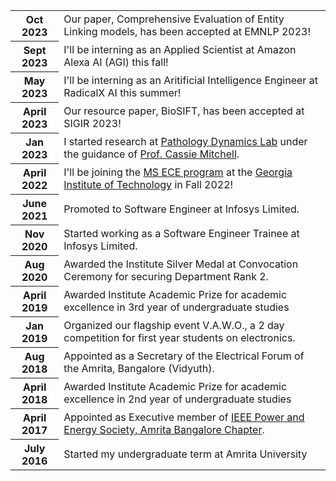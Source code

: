 ---
---

<table>


  <tr>
    <th>Oct 2023</th>
    <td>Our paper, Comprehensive Evaluation of Entity Linking models, has been accepted at EMNLP 2023!</td>
  </tr>

  <tr>
    <th>Sept 2023</th>
    <td>I'll be interning as an Applied Scientist at Amazon Alexa AI (AGI) this fall!</td>
  </tr>
  <tr>
    <th>May 2023</th>
    <td>I'll be interning as an Aritificial Intelligence Engineer at RadicalX AI this summer!</td>
  </tr>

  <tr>
    <th>April 2023</th>
    <td>Our resource paper, BioSIFT, has been accepted at SIGIR 2023!</td>
  </tr>
  <tr>
    <th>Jan 2023</th>
    <td>I started research at <a href="https://sites.gatech.edu/cassie-mitchell-lab/">Pathology Dynamics Lab</a> under the guidance of <a href="https://sites.gatech.edu/cassie-mitchell-lab/people/pi-profile/">Prof. Cassie Mitchell</a>. </td>
  </tr>
  <tr>
    <th>April 2022</th>
    <td>I'll be joining the <a href="https://ece.gatech.edu/graduate/masters-degrees">MS ECE program</a> at the <a href="https://www.gatech.edu/">Georgia Institute of Technology</a> in Fall 2022!</td>
  </tr>
  <tr>
    <th>June 2021</th>
    <td>Promoted to Software Engineer at Infosys Limited.</td>
  </tr>
  <tr>
    <th>Nov 2020</th>
    <td>Started working as a Software Engineer Trainee at Infosys Limited.</td>
  </tr>
  <tr>
    <th>Aug 2020</th>
    <td>Awarded the Institute Silver Medal at Convocation Ceremony for securing Department Rank 2.</td>
  </tr>
  <tr>
    <th>April 2019</th>
    <td>Awarded Institute Academic Prize for academic excellence in 3rd year of undergraduate studies</td>
  </tr>
    <tr>
    <th>Jan 2019</th>
    <td>Organized our flagship event V.A.W.O., a 2 day competition for first year students on electronics.</td>
  </tr>
  <tr>
    <th>Aug 2018</th>
    <td>Appointed as a Secretary of the Electrical Forum of the Amrita, Bangalore (Vidyuth).</td>
  </tr>
  <tr>
    <th>April 2018</th>
    <td>Awarded Institute Academic Prize for academic excellence in 2nd year of undergraduate studies</td>
  </tr>
  <tr>
    <th>April 2017</th>
    <td>Appointed as Executive member of <a href="https://r10.ieee.org/bangalore-pes/amrita-se-pes-day/">IEEE Power and Energy Society, Amrita Bangalore Chapter</a>.</td>
  </tr>
  <tr>
    <th>July 2016</th>
    <td>Started my undergraduate term at Amrita University</td>
  </tr>
</table>